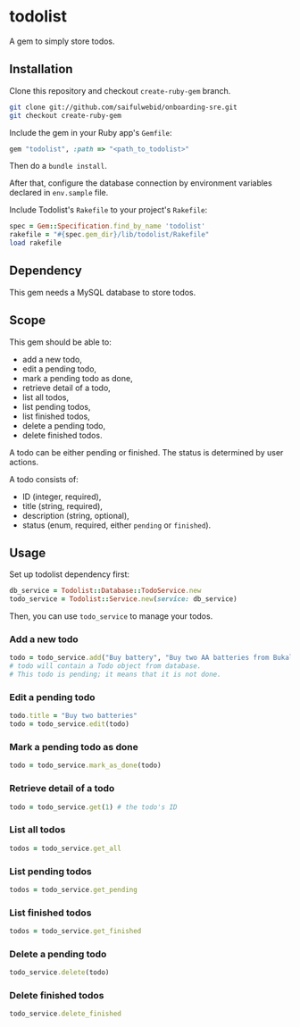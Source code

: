 # todolist

A gem to simply store todos.

## Installation

Clone this repository and checkout `create-ruby-gem` branch.

```sh
git clone git://github.com/saifulwebid/onboarding-sre.git
git checkout create-ruby-gem
```

Include the gem in your Ruby app's `Gemfile`:

```ruby
gem "todolist", :path => "<path_to_todolist>"
```

Then do a `bundle install`.

After that, configure the database connection by environment variables declared in `env.sample` file.

Include Todolist's `Rakefile` to your project's `Rakefile`:

```ruby
spec = Gem::Specification.find_by_name 'todolist'
rakefile = "#{spec.gem_dir}/lib/todolist/Rakefile"
load rakefile
```

## Dependency

This gem needs a MySQL database to store todos.

## Scope

This gem should be able to:

* add a new todo,
* edit a pending todo,
* mark a pending todo as done,
* retrieve detail of a todo,
* list all todos,
* list pending todos,
* list finished todos,
* delete a pending todo,
* delete finished todos.

A todo can be either pending or finished. The status is determined by user actions.

A todo consists of:

* ID (integer, required),
* title (string, required),
* description (string, optional),
* status (enum, required, either `pending` or `finished`).

## Usage

Set up todolist dependency first:

```ruby
db_service = Todolist::Database::TodoService.new
todo_service = Todolist::Service.new(service: db_service)
```

Then, you can use `todo_service` to manage your todos.

### Add a new todo

```ruby
todo = todo_service.add("Buy battery", "Buy two AA batteries from Bukalapak")
# todo will contain a Todo object from database.
# This todo is pending; it means that it is not done.
```

### Edit a pending todo

```ruby
todo.title = "Buy two batteries"
todo = todo_service.edit(todo)
```

### Mark a pending todo as done

```ruby
todo = todo_service.mark_as_done(todo)
```

### Retrieve detail of a todo

```ruby
todo = todo_service.get(1) # the todo's ID
```

### List all todos

```ruby
todos = todo_service.get_all
```

### List pending todos

```ruby
todos = todo_service.get_pending
```

### List finished todos

```ruby
todos = todo_service.get_finished
```

### Delete a pending todo

```ruby
todo_service.delete(todo)
```

### Delete finished todos

```ruby
todo_service.delete_finished
```
